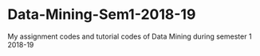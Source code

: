 # Data-Mining-Sem1-2018-19
My assignment codes and tutorial codes of Data Mining during semester 1 2018-19
